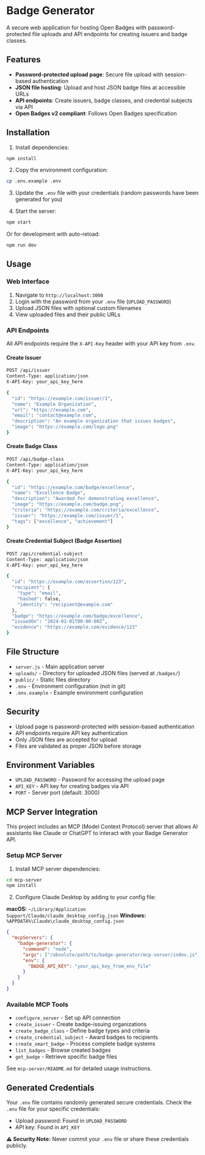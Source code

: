 # Badge Generator

A secure web application for hosting Open Badges with password-protected file uploads and API endpoints for creating issuers and badge classes.

## Features

- **Password-protected upload page**: Secure file upload with session-based authentication
- **JSON file hosting**: Upload and host JSON badge files at accessible URLs
- **API endpoints**: Create issuers, badge classes, and credential subjects via API
- **Open Badges v2 compliant**: Follows Open Badges specification

## Installation

1. Install dependencies:
```bash
npm install
```

2. Copy the environment configuration:
```bash
cp .env.example .env
```

3. Update the `.env` file with your credentials (random passwords have been generated for you)

4. Start the server:
```bash
npm start
```

Or for development with auto-reload:
```bash
npm run dev
```

## Usage

### Web Interface

1. Navigate to `http://localhost:3000`
2. Login with the password from your `.env` file (`UPLOAD_PASSWORD`)
3. Upload JSON files with optional custom filenames
4. View uploaded files and their public URLs

### API Endpoints

All API endpoints require the `X-API-Key` header with your API key from `.env`.

#### Create Issuer
```bash
POST /api/issuer
Content-Type: application/json
X-API-Key: your_api_key_here

{
  "id": "https://example.com/issuer/1",
  "name": "Example Organization",
  "url": "https://example.com",
  "email": "contact@example.com",
  "description": "An example organization that issues badges",
  "image": "https://example.com/logo.png"
}
```

#### Create Badge Class
```bash
POST /api/badge-class
Content-Type: application/json
X-API-Key: your_api_key_here

{
  "id": "https://example.com/badge/excellence",
  "name": "Excellence Badge",
  "description": "Awarded for demonstrating excellence",
  "image": "https://example.com/badge.png",
  "criteria": "https://example.com/criteria/excellence",
  "issuer": "https://example.com/issuer/1",
  "tags": ["excellence", "achievement"]
}
```

#### Create Credential Subject (Badge Assertion)
```bash
POST /api/credential-subject
Content-Type: application/json
X-API-Key: your_api_key_here

{
  "id": "https://example.com/assertion/123",
  "recipient": {
    "type": "email",
    "hashed": false,
    "identity": "recipient@example.com"
  },
  "badge": "https://example.com/badge/excellence",
  "issuedOn": "2024-01-01T00:00:00Z",
  "evidence": "https://example.com/evidence/123"
}
```

## File Structure

- `server.js` - Main application server
- `uploads/` - Directory for uploaded JSON files (served at `/badges/`)
- `public/` - Static files directory
- `.env` - Environment configuration (not in git)
- `.env.example` - Example environment configuration

## Security

- Upload page is password-protected with session-based authentication
- API endpoints require API key authentication
- Only JSON files are accepted for upload
- Files are validated as proper JSON before storage

## Environment Variables

- `UPLOAD_PASSWORD` - Password for accessing the upload page
- `API_KEY` - API key for creating badges via API
- `PORT` - Server port (default: 3000)

## MCP Server Integration

This project includes an MCP (Model Context Protocol) server that allows AI assistants like Claude or ChatGPT to interact with your Badge Generator API.

### Setup MCP Server

1. Install MCP server dependencies:
```bash
cd mcp-server
npm install
```

2. Configure Claude Desktop by adding to your config file:

**macOS:** `~/Library/Application Support/Claude/claude_desktop_config.json`
**Windows:** `%APPDATA%\Claude\claude_desktop_config.json`

```json
{
  "mcpServers": {
    "badge-generator": {
      "command": "node",
      "args": ["/absolute/path/to/badge-generator/mcp-server/index.js"],
      "env": {
        "BADGE_API_KEY": "your_api_key_from_env_file"
      }
    }
  }
}
```

### Available MCP Tools

- `configure_server` - Set up API connection
- `create_issuer` - Create badge-issuing organizations
- `create_badge_class` - Define badge types and criteria
- `create_credential_subject` - Award badges to recipients
- `create_smart_badge` - Process complete badge systems
- `list_badges` - Browse created badges
- `get_badge` - Retrieve specific badge files

See `mcp-server/README.md` for detailed usage instructions.

## Generated Credentials

Your `.env` file contains randomly generated secure credentials. Check the `.env` file for your specific credentials:
- Upload password: Found in `UPLOAD_PASSWORD` 
- API key: Found in `API_KEY`

**⚠️ Security Note:** Never commit your `.env` file or share these credentials publicly.